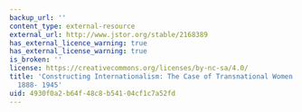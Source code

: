 ```yaml
---
backup_url: ''
content_type: external-resource
external_url: http://www.jstor.org/stable/2168389
has_external_licence_warning: true
has_external_license_warning: true
is_broken: ''
license: https://creativecommons.org/licenses/by-nc-sa/4.0/
title: 'Constructing Internationalism: The Case of Transnational Women''s Organizations,
  1888- 1945'
uid: 4930f0a2-b64f-48c8-b541-04cf1c7a52fd
---
```

